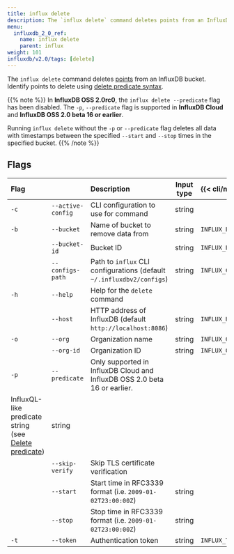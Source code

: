 ```yaml
---
title: influx delete
description: The `influx delete` command deletes points from an InfluxDB bucket.
menu:
  influxdb_2_0_ref:
    name: influx delete
    parent: influx
weight: 101
influxdb/v2.0/tags: [delete]
---
```


The `influx delete` command deletes [points](/influxdb/v2.0/reference/glossary/#point)
from an InfluxDB bucket. Identify points to delete using [delete predicate syntax](/influxdb/v2.0/reference/syntax/delete-predicate).

{{% note %}}
In **InfluxDB OSS 2.0rc0**, the `influx delete --predicate` flag has been disabled.
The `-p`, `--predicate` flag is supported in **InfluxDB Cloud** and **InfluxDB OSS 2.0 beta 16 or earlier**.

Running `influx delete` without the `-p` or `--predicate` flag deletes all data with timestamps between the specified
`--start` and `--stop` times in the specified bucket.
{{% /note %}}

## Flags
| Flag |                     | Description                                                                                               | Input type | {{< cli/mapped >}}   |
|:---- |:---                 |:-----------                                                                                               |:----------:|:------------------   |
| `-c` | `--active-config`   | CLI configuration to use for command                                                                      | string     |                      |
| `-b` | `--bucket`          | Name of bucket to remove data from                                                                        | string     | `INFLUX_BUCKET_NAME` |
|      | `--bucket-id`       | Bucket ID                                                                                                 | string     | `INFLUX_BUCKET_ID`   |
|      | `--configs-path`    | Path to `influx` CLI configurations (default `~/.influxdbv2/configs`)                                     | string     |`INFLUX_CONFIGS_PATH` |
| `-h` | `--help`            | Help for the `delete` command                                                                             |            |                      |
|      | `--host`            | HTTP address of InfluxDB (default `http://localhost:8086`)                                                | string     | `INFLUX_HOST`        |
| `-o` | `--org`             | Organization name                                                                                         | string     | `INFLUX_ORG`         |
|      | `--org-id`          | Organization ID                                                                                           | string     | `INFLUX_ORG_ID`      |
| `-p` | `--predicate`       | Only supported in InfluxDB Cloud and InfluxDB OSS 2.0 beta 16 or earlier.
                               InfluxQL-like predicate string (see [Delete predicate](/v2.0/reference/syntax/delete-predicate))          | string     |                      |
|      | `--skip-verify`     | Skip TLS certificate verification                                                                         |            |                      |
|      | `--start`           | Start time in RFC3339 format (i.e. `2009-01-02T23:00:00Z`)                                                | string     |                      |
|      | `--stop`            | Stop time in RFC3339 format (i.e. `2009-01-02T23:00:00Z`)                                                 | string     |                      |
| `-t` | `--token`           | Authentication token                                                                                      | string     | `INFLUX_TOKEN`       |
